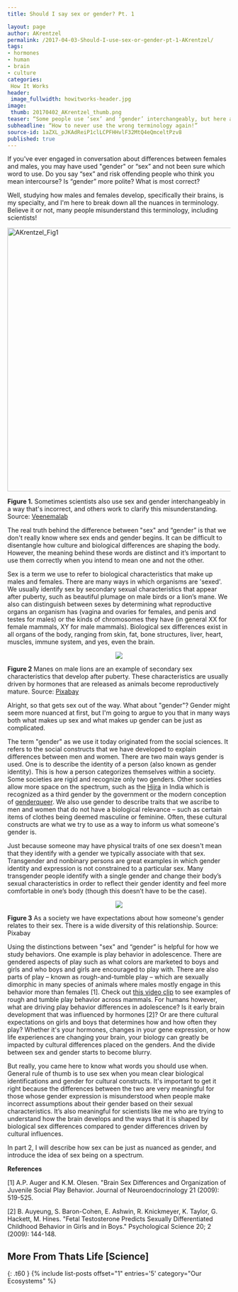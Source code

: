 ```yaml
---
title: Should I say sex or gender? Pt. 1

layout: page
author: AKrentzel
permalink: /2017-04-03-Should-I-use-sex-or-gender-pt-1-AKrentzel/
tags:
- hormones
- human
- brain
- culture
categories:
 How It Works
header:
 image_fullwidth: howitworks-header.jpg
image:
 thumb: 20170402_AKrentzel_thumb.png
teaser: “Some people use ‘sex’ and ‘gender’ interchangeably, but here are the reasons why there’s is a big difference between these terms.”
subheadline: “How to never use the wrong terminology again!”
source-id: 1aZXL_pJKAdReiP1clLCPFHHvlF32MtQ4eQmceltPzv8
published: true
---
```


If you've ever engaged in conversation about differences between females and males, you may have used "gender" or “sex” and not been sure which word to use. Do you say “sex” and risk offending people who think you mean intercourse? Is “gender” more polite? What is most correct?

Well, studying how males and females develop, specifically their brains, is my specialty, and I'm here to break down all the nuances in terminology. Believe it or not, many people misunderstand this terminology, including scientists! 


<a data-flickr-embed="true"  href="https://www.flickr.com/photos/139839751@N06/33406522320/in/dateposted-friend/" title="AKrentzel_Fig1"><img src="https://c1.staticflickr.com/4/3934/33406522320_643cb91290_b.jpg" width="878" height="595" alt="AKrentzel_Fig1"></a><script async src="//embedr.flickr.com/assets/client-code.js" charset="utf-8"></script>

**Figure 1.** Sometimes scientists also use sex and gender interchangeably in a way that's incorrect, and others work to clarify this misunderstanding. Source: [Veenemalab](https://twitter.com/veenemalab) 

The real truth behind the difference between "sex" and “gender” is that we don't really know where sex ends and gender begins. It can be difficult to disentangle how culture and biological differences are shaping the body. However, the meaning behind these words are distinct and it’s important to use them correctly when you intend to mean one and not the other.   

Sex is a term we use to refer to biological characteristics that make up males and females. There are many ways in which organisms are 'sexed'. We usually identify sex by secondary sexual characteristics that appear after puberty, such as beautiful plumage on male birds or a lion’s mane. We also can distinguish between sexes by determining what reproductive organs an organism has (vagina and ovaries for females, and penis and testes for males) or the kinds of chromosomes they have (in general XX for female mammals, XY for male mammals). Biological sex differences exist in all organs of the body, ranging from skin, fat, bone structures, liver, heart, muscles, immune system, and yes, even the brain. 

<div style="text-align:center"><img src ="https://pixabay.com/en/lions-animal-male-female-lions-175934/"/></div>

**Figure 2** Manes on male lions are an example of secondary sex characteristics that develop after puberty. These characteristics are usually driven by hormones that are released as animals become reproductively mature. Source: [Pixabay](https://pixabay.com/en/lions-animal-male-female-lions-175934/) 

Alright, so that gets sex out of the way. What about "gender"? Gender might seem more nuanced at first, but I'm going to argue to you that in many ways both what makes up sex and what makes up gender can be just as complicated. 

The term "gender" as we use it today originated from the social sciences. It refers to the social constructs that we have developed to explain differences between men and women. There are two main ways gender is used. One is to describe the identity of a person (also known as gender identity). This is how a person categorizes themselves within a society. Some societies are rigid and recognize only two genders. Other societies allow more space on the spectrum, such as the [Hijra](https://en.wikipedia.org/wiki/Hijra_(South_Asia)) in India which is recognized as a third gender by the government or the modern conception of [genderqueer](https://en.wikipedia.org/wiki/Genderqueer). We also use gender to describe traits that we ascribe to men and women that do not have a biological relevance – such as certain items of clothes being deemed masculine or feminine. Often, these cultural constructs are what we try to use as a way to inform us what someone's gender is. 

Just because someone may have physical traits of one sex doesn't mean that they identify with a gender we typically associate with that sex. Transgender and nonbinary persons are great examples in which gender identity and expression is not constrained to a particular sex. Many transgender people identify with a single gender and change their body’s sexual characteristics in order to reflect their gender identity and feel more comfortable in one’s body (though this doesn’t have to be the case). 

<div style="text-align:center"><img src ="[https://pixabay.com/en/](https://pixabay.com/en/women-men-people-human-gender-149577/)[women-men-people-human-gender-149577](https://pixabay.com/en/women-men-people-human-gender-149577/)[/](https://pixabay.com/en/women-men-people-human-gender-149577/)"/></div>

**Figure 3** As a society we have expectations about how someone's gender relates to their sex. There is a wide diversity of this relationship. Source: Pixabay

Using the distinctions between "sex" and “gender” is helpful for how we study behaviors. One example is play behavior in adolescence. There are gendered aspects of play such as what colors are marketed to boys and girls and who boys and girls are encouraged to play with. There are also parts of play – known as rough-and-tumble play – which are sexually dimorphic in many species of animals where males mostly engage in this behavior more than females [1]. Check out [this video clip](https://youtu.be/DhTi9zvGYp8) to see examples of rough and tumble play behavior across mammals.  For humans however, what are driving play behavior differences in adolescence? Is it early brain development that was influenced by hormones [2]? Or are there cultural expectations on girls and boys that determines how and how often they play? Whether it's your hormones, changes in your gene expression, or how life experiences are changing your brain, your biology can greatly be impacted by cultural differences placed on the genders. And the divide between sex and gender starts to become blurry. 

But really, you came here to know what words you should use when. General rule of thumb is to use sex when you mean clear biological identifications and gender for cultural constructs. It's important to get it right because the differences between the two are very meaningful for those whose gender expression is misunderstood when people make incorrect assumptions about their gender based on their sexual characteristics. It’s also meaningful for scientists like me who are trying to understand how the brain develops and the ways that it is shaped by biological sex differences compared to gender differences driven by cultural influences.

In part 2, I will describe how sex can be just as nuanced as gender, and introduce the idea of sex being on a spectrum. 

**References**

[1] A.P. Auger and K.M. Olesen. "Brain Sex Differences and Organization of Juvenile Social Play Behavior. Journal of Neuroendocrinology 21 (2009): 519-525.

[2] B. Auyeung, S. Baron-Cohen, E. Ashwin, R. Knickmeyer, K. Taylor, G. Hackett, M. Hines. "Fetal Testosterone Predicts Sexually Differentiated Childhood Behavior in Girls and in Boys." Psychological Science 20; 2 (2009): 144-148. 

## More From Thats Life [Science]
{: .t60 }
{% include list-posts offset="1" entries='5' category="Our Ecosystems" %}
